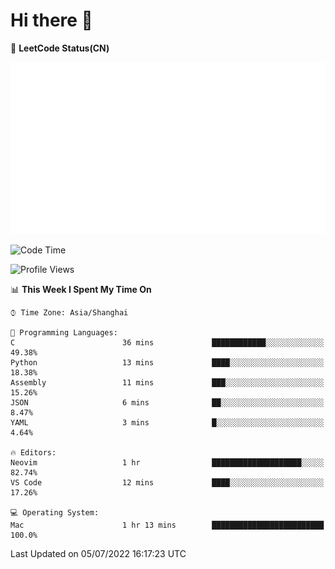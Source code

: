 # Hi there 👋

📝 **LeetCode Status(CN)**

![wsmbsbbz's LeetCode status](https://github.com/wsmbsbbz/wsmbsbbz/blob/main/status.svg)

<!--
**wsmbsbbz/wsmbsbbz** is a ✨ _special_ ✨ repository because its `README.md` (this file) appears on your GitHub profile.

Here are some ideas to get you started:

- 🔭 I’m currently working on ...
- 🌱 I’m currently learning ...
- 👯 I’m looking to collaborate on ...
- 🤔 I’m looking for help with ...
- 💬 Ask me about ...
- 📫 How to reach me: ...
- 😄 Pronouns: ...
- ⚡ Fun fact: ...
-->
<!--START_SECTION:waka-->
![Code Time](http://img.shields.io/badge/Code%20Time-0%20secs-blue)

![Profile Views](http://img.shields.io/badge/Profile%20Views-0-blue)

📊 **This Week I Spent My Time On** 

```text
⌚︎ Time Zone: Asia/Shanghai

💬 Programming Languages: 
C                        36 mins             ████████████░░░░░░░░░░░░░   49.38% 
Python                   13 mins             ████░░░░░░░░░░░░░░░░░░░░░   18.38% 
Assembly                 11 mins             ███░░░░░░░░░░░░░░░░░░░░░░   15.26% 
JSON                     6 mins              ██░░░░░░░░░░░░░░░░░░░░░░░   8.47% 
YAML                     3 mins              █░░░░░░░░░░░░░░░░░░░░░░░░   4.64%

🔥 Editors: 
Neovim                   1 hr                ████████████████████░░░░░   82.74% 
VS Code                  12 mins             ████░░░░░░░░░░░░░░░░░░░░░   17.26%

💻 Operating System: 
Mac                      1 hr 13 mins        █████████████████████████   100.0%

```


 Last Updated on 05/07/2022 16:17:23 UTC
<!--END_SECTION:waka-->
